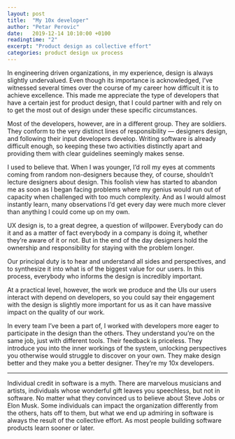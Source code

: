 ```yaml
---
layout: post
title:  "My 10x developer"
author: "Petar Perovic"
date:   2019-12-14 10:10:00 +0100
readingtime: "2"
excerpt: "Product design as collective effort"
categories: product design ux process
---
```

In engineering driven organizations, in my experience, design is always slightly undervalued. Even though its importance is acknowledged, I’ve witnessed several times over the course of my career how difficult it is to achieve excellence. This made me appreciate the type of developers that have a certain jest for product design, that I could partner with and rely on to get the most out of design under these specific circumstances.

Most of the developers, however, are in a different group. They are soldiers. They conform to the very distinct lines of responsibility — designers design, and following their input developers develop. Writing software is already difficult enough, so keeping these two activities distinctly apart and providing them with clear guidelines seemingly makes sense.

I used to believe that. When I was younger, I’d roll my eyes at comments coming from random non-designers because they, of course, shouldn’t lecture designers about design. This foolish view has started to abandon me as soon as I began facing problems where my genius would run out of capacity when challenged with too much complexity. And as I would almost instantly learn, many observations I’d get every day were much more clever than anything I could come up on my own.

UX design is, to a great degree, a question of willpower. Everybody can do it and as a matter of fact everybody in a company is doing it, whether they’re aware of it or not. But in the end of the day designers hold the ownership and responsibility for staying with the problem longer.

Our principal duty is to hear and understand all sides and perspectives, and to synthesize it into what is of the biggest value for our users. In this process, everybody who informs the design is incredibly important.

At a practical level, however, the work we produce and the UIs our users interact with depend on developers, so you could say their engagement with the design is slightly more important for us as it can have massive impact on the quality of our work.

In every team I’ve been a part of, I worked with developers more eager to participate in the design than the others. They understand you’re on the same job, just with different tools. Their feedback is priceless. They introduce you into the inner workings of the system, unlocking perspectives you otherwise would struggle to discover on your own. They make design better and they make you a better designer. They’re my 10x developers.

***

Individual credit in software is a myth. There are marvelous musicians and artists, individuals whose wonderful gift leaves you speechless, but not in software. No matter what they convinced us to believe about Steve Jobs or Elon Musk. Some individuals can impact the organization differently from the others, hats off to them, but what we end up admiring in software is always the result of the collective effort. As most people building software products learn sooner or later.